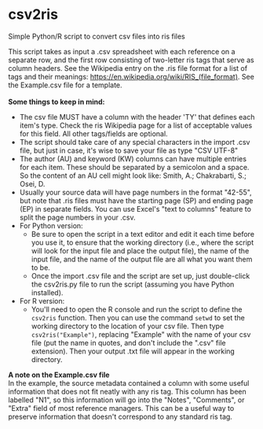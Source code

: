# csv2ris
Simple Python/R script to convert csv files into ris files

This script takes as input a .csv spreadsheet with each reference on a separate row, and the first row consisting of two-letter ris tags that serve as column headers. See the Wikipedia entry on the .ris file format for a list of tags and their meanings: https://en.wikipedia.org/wiki/RIS_(file_format). See the Example.csv file for a template.
<br>
<br>
**Some things to keep in mind:**

- The csv file MUST have a column with the header 'TY' that defines each item's type. Check the ris Wikipedia page for a list of acceptable values for this field. All other tags/fields are optional.
- The script should take care of any special characters in the import .csv file, but just in case, it's wise to save your file as type "CSV UTF-8"
- The author (AU) and keyword (KW) columns can have multiple entries for each item. These should be separated by a semicolon and a space. So the content of an AU cell might look like: Smith, A.; Chakrabarti, S.;  Osei, D.
- Usually your source data will have page numbers in the format "42-55", but note that .ris files must have the starting page (SP) and ending page (EP) in separate fields. You can use Excel's "text to columns" feature to split the page numbers in your .csv.
- For Python version:
     - Be sure to open the script in a text editor and edit it each time before you use it, to ensure that the working directory (i.e., where the script will look for the input file and place the output file), the name of the input file, and the name of the output file are all what you want them to be.
     - Once the import .csv file and the script are set up, just double-click the csv2ris.py file to run the script (assuming you have Python installed).
- For R version:
     - You'll need to open the R console and run the script to define the ```csv2ris``` function. Then you can use the command ```setwd``` to set the working directory to the location of your csv file. Then type ```csv2ris("Example")```, replacing "Example" with the name of your csv file (put the name in quotes, and don't include the ".csv" file extension). Then your output .txt file will appear in the working directory.


**A note on the Example.csv file**
<br>
In the example, the source metadata contained a column with some useful information that does not fit neatly with any ris tag. This column has been labelled "N1", so this information will go into the "Notes", "Comments", or "Extra" field of most reference managers. This can be a useful way to preserve information that doesn't correspond to any standard ris tag.
